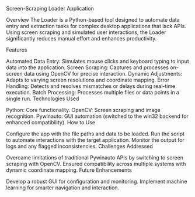 Screen-Scraping Loader Application

Overview
The Loader is a Python-based tool designed to automate data entry and extraction tasks for complex desktop applications that lack APIs. Using screen scraping and simulated user interactions, the Loader significantly reduces manual effort and enhances productivity.

Features

Automated Data Entry: Simulates mouse clicks and keyboard typing to input data into the application.
Screen Scraping: Captures and processes on-screen data using OpenCV for precise interaction.
Dynamic Adjustments: Adapts to varying screen resolutions and coordinate mapping.
Error Handling: Detects and resolves mismatches or delays during real-time execution.
Batch Processing: Processes multiple files or data points in a single run.
Technologies Used

Python: Core functionality.
OpenCV: Screen scraping and image recognition.
Pywinauto: GUI automation (switched to the win32 backend for enhanced compatibility).
How to Use

Configure the app with the file paths and data to be loaded.
Run the script to automate interactions with the target application.
Monitor the output for logs and any flagged inconsistencies.
Challenges Addressed

Overcame limitations of traditional Pywinauto APIs by switching to screen scraping with OpenCV.
Ensured compatibility across multiple systems with dynamic coordinate mapping.
Future Enhancements

Develop a robust GUI for configuration and monitoring.
Implement machine learning for smarter navigation and interaction.
